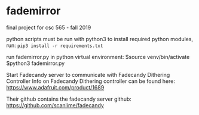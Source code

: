 # fademirror
final project for csc 565 - fall 2019

python scripts must be run with python3
to install required python modules, run: 
`pip3 install -r requirements.txt`


run fademirror.py in python virtual environment:
$source venv/bin/activate
$python3 fademirror.py


Start Fadecandy server to communicate with Fadecandy Dithering Controller
Info on Fadecandy Dithering controller can be found here:
https://www.adafruit.com/product/1689

Their github contains the fadecandy server
github: https://github.com/scanlime/fadecandy
